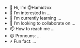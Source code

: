 - 👋 Hi, I’m @Hamidzxx
- 👀 I’m interested in ...
- 🌱 I’m currently learning ...
- 💞️ I’m looking to collaborate on ...
- 📫 How to reach me ...
- 😄 Pronouns: ...
- ⚡ Fun fact: ...

<!---
Hamidzxx/Hamidzxx is a ✨ special ✨ repository because its `README.md` (this file) appears on your GitHub profile.
You can click the Preview link to take a look at your changes.
--->
